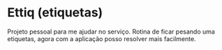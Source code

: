 # Ettiq (etiquetas)
Projeto pessoal para me ajudar no serviço.
Rotina de ficar pesando uma etiquetas, agora com a aplicação posso resolver mais facilmente.
